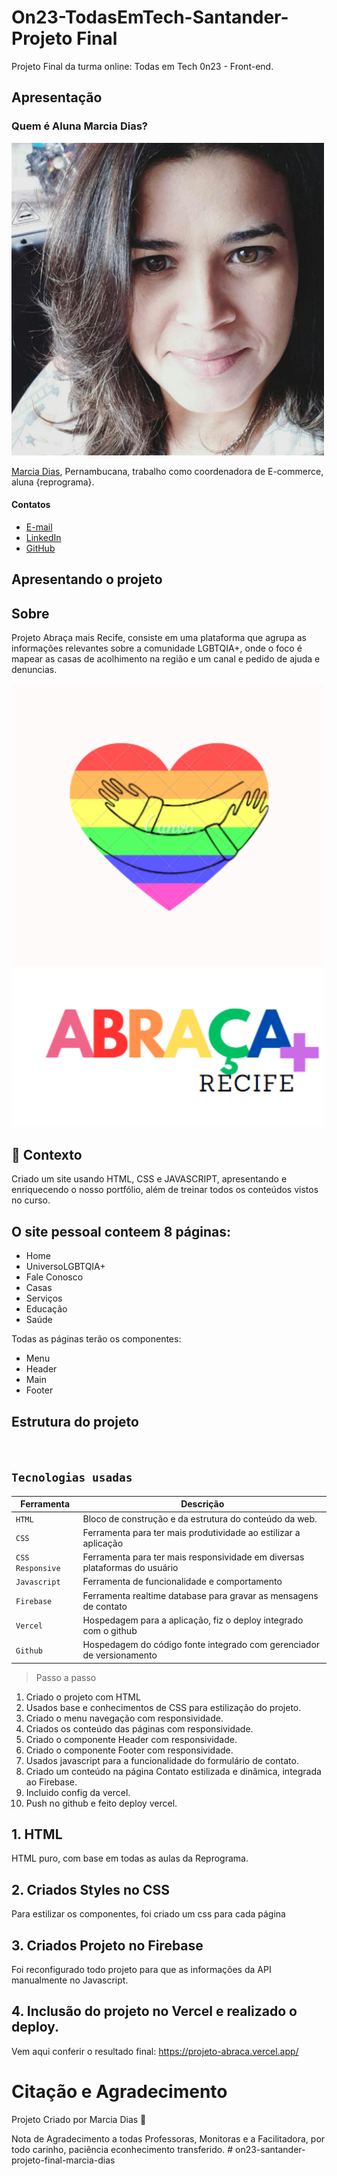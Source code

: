 # On23-TodasEmTech-Santander- Projeto Final

Projeto Final da turma online: Todas em Tech 0n23 - Front-end.

## Apresentação

### Quem é Aluna Marcia Dias?

<img src='./img/marcia.jpg' width=500 alt='Foto da Aluna Marcia Dias'>

[Marcia Dias](https://www.instagram.com/magaspe), Pernambucana, trabalho como coordenadora de E-commerce, aluna {reprograma}.

#### Contatos

- [E-mail](magaspe@gmail.com)
- [LinkedIn](https://www.linkedin.com/in/magaspe)
- [GitHub](https://github.com/magaspe)



## Apresentando o projeto

## Sobre 

Projeto Abraça mais Recife, consiste em uma plataforma que agrupa as informações relevantes sobre a comunidade LGBTQIA+, onde o foco é mapear as casas de acolhimento na região e um canal e pedido de ajuda e denuncias. 

<img src='./img/favicon.PNG' width=500 alt='Logo do Projeto'>
<img src='./img/logo-white.png' width=500 alt='Logo do Projeto'>

## 🧠 Contexto

Criado um site usando HTML, CSS e JAVASCRIPT, apresentando e enriquecendo o nosso portfólio, além de treinar todos os conteúdos vistos no curso.


## O site pessoal conteem 8 páginas:

* Home
* UniversoLGBTQIA+
* Fale Conosco
* Casas
* Serviços
* Educação
* Saúde


Todas as páginas terão os componentes:

* Menu
* Header
* Main 
* Footer


## Estrutura do projeto

<br />

## `Tecnologias usadas`

| Ferramenta | Descrição |
| --- | --- |
| `HTML` | Bloco de construção e da estrutura do conteúdo da web.|
| `CSS` | Ferramenta para ter mais produtividade ao estilizar a aplicação|
| `CSS Responsive` | Ferramenta para ter mais responsividade em diversas plataformas do usuário|
| `Javascript` | Ferramenta de funcionalidade e comportamento |
| `Firebase` | Ferramenta realtime database para gravar as mensagens de contato|
| `Vercel` | Hospedagem para a aplicação, fiz o deploy integrado com o github|
| `Github` | Hospedagem do código fonte integrado com gerenciador de versionamento|



>Passo a passo


1) Criado o projeto com HTML
2) Usados base e conhecimentos de CSS para estilização do projeto.
3) Criado o menu navegação com responsividade.
4) Criados os conteúdo das páginas com responsividade. 
5) Criado o componente Header com responsividade.
6) Criado o componente Footer com responsividade.
7) Usados javascript para a funcionalidade do formulário de contato. 
8) Criado um conteúdo na página Contato estilizada e dinâmica, integrada ao Firebase.
9) Incluido config da vercel.
10) Push no github e feito deploy vercel.



## 1. HTML

HTML puro, com base em todas as aulas da Reprograma. 


## 2. Criados Styles no CSS

Para estilizar os componentes, foi criado um css para cada página


## 3. Criados Projeto no Firebase
Foi reconfigurado todo projeto para que as informações da API manualmente no Javascript.

## 4. Inclusão do projeto no Vercel e realizado o deploy.

Vem aqui conferir o resultado final: https://projeto-abraca.vercel.app/

# Citação e Agradecimento

<p>
Projeto Criado por Marcia Dias 💜
</p>

Nota de Agradecimento a todas Professoras, Monitoras e a Facilitadora, por todo carinho, paciência econhecimento transferido. # on23-santander-projeto-final-marcia-dias

